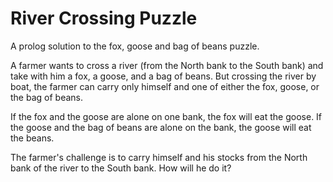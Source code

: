 # River Crossing Puzzle

A prolog solution to the fox, goose and bag of beans puzzle.

A farmer wants to cross a river (from the North bank to the South bank) and take with him a fox, a goose, and a bag of beans. But crossing the river by boat, the farmer can carry only himself and one of either the fox, goose, or the bag of beans.

If the fox and the goose are alone on one bank, the fox will eat the goose. If the goose and the bag of beans are alone on the bank, the goose will eat the beans.

The farmer's challenge is to carry himself and his stocks from the North bank of the river to the South bank. How will he do it?
